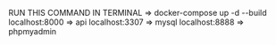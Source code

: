 RUN THIS COMMAND IN TERMINAL => docker-compose up -d --build
localhost:8000 => api
localhost:3307 => mysql
localhost:8888 => phpmyadmin
